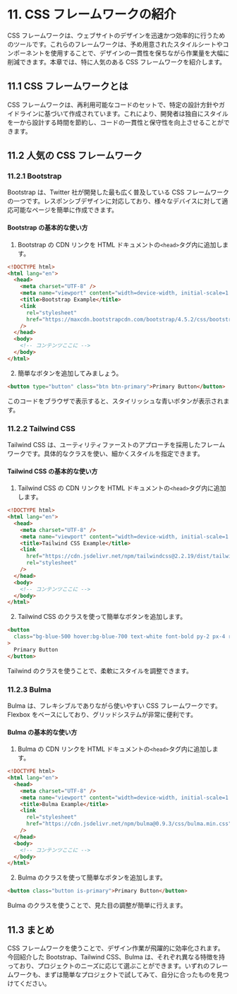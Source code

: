 # 11. CSS フレームワークの紹介

CSS フレームワークは、ウェブサイトのデザインを迅速かつ効率的に行うためのツールです。これらのフレームワークは、予め用意されたスタイルシートやコンポーネントを使用することで、デザインの一貫性を保ちながら作業量を大幅に削減できます。本章では、特に人気のある CSS フレームワークを紹介します。

## 11.1 CSS フレームワークとは

CSS フレームワークは、再利用可能なコードのセットで、特定の設計方針やガイドラインに基づいて作成されています。これにより、開発者は独自にスタイルを一から設計する時間を節約し、コードの一貫性と保守性を向上させることができます。

## 11.2 人気の CSS フレームワーク

### 11.2.1 Bootstrap

Bootstrap は、Twitter 社が開発した最も広く普及している CSS フレームワークの一つです。レスポンシブデザインに対応しており、様々なデバイスに対して適応可能なページを簡単に作成できます。

#### Bootstrap の基本的な使い方

1. Bootstrap の CDN リンクを HTML ドキュメントの`<head>`タグ内に追加します。

```html
<!DOCTYPE html>
<html lang="en">
  <head>
    <meta charset="UTF-8" />
    <meta name="viewport" content="width=device-width, initial-scale=1.0" />
    <title>Bootstrap Example</title>
    <link
      rel="stylesheet"
      href="https://maxcdn.bootstrapcdn.com/bootstrap/4.5.2/css/bootstrap.min.css"
    />
  </head>
  <body>
    <!-- コンテンツここに -->
  </body>
</html>
```

2. 簡単なボタンを追加してみましょう。

```html
<button type="button" class="btn btn-primary">Primary Button</button>
```

このコードをブラウザで表示すると、スタイリッシュな青いボタンが表示されます。

### 11.2.2 Tailwind CSS

Tailwind CSS は、ユーティリティファーストのアプローチを採用したフレームワークです。具体的なクラスを使い、細かくスタイルを指定できます。

#### Tailwind CSS の基本的な使い方

1. Tailwind CSS の CDN リンクを HTML ドキュメントの`<head>`タグ内に追加します。

```html
<!DOCTYPE html>
<html lang="en">
  <head>
    <meta charset="UTF-8" />
    <meta name="viewport" content="width=device-width, initial-scale=1.0" />
    <title>Tailwind CSS Example</title>
    <link
      href="https://cdn.jsdelivr.net/npm/tailwindcss@2.2.19/dist/tailwind.min.css"
      rel="stylesheet"
    />
  </head>
  <body>
    <!-- コンテンツここに -->
  </body>
</html>
```

2. Tailwind CSS のクラスを使って簡単なボタンを追加します。

```html
<button
  class="bg-blue-500 hover:bg-blue-700 text-white font-bold py-2 px-4 rounded"
>
  Primary Button
</button>
```

Tailwind のクラスを使うことで、柔軟にスタイルを調整できます。

### 11.2.3 Bulma

Bulma は、フレキシブルでありながら使いやすい CSS フレームワークです。Flexbox をベースにしており、グリッドシステムが非常に便利です。

#### Bulma の基本的な使い方

1. Bulma の CDN リンクを HTML ドキュメントの`<head>`タグ内に追加します。

```html
<!DOCTYPE html>
<html lang="en">
  <head>
    <meta charset="UTF-8" />
    <meta name="viewport" content="width=device-width, initial-scale=1.0" />
    <title>Bulma Example</title>
    <link
      rel="stylesheet"
      href="https://cdn.jsdelivr.net/npm/bulma@0.9.3/css/bulma.min.css"
    />
  </head>
  <body>
    <!-- コンテンツここに -->
  </body>
</html>
```

2. Bulma のクラスを使って簡単なボタンを追加します。

```html
<button class="button is-primary">Primary Button</button>
```

Bulma のクラスを使うことで、見た目の調整が簡単に行えます。

## 11.3 まとめ

CSS フレームワークを使うことで、デザイン作業が飛躍的に効率化されます。今回紹介した Bootstrap、Tailwind CSS、Bulma は、それぞれ異なる特徴を持っており、プロジェクトのニーズに応じて選ぶことができます。いずれのフレームワークも、まずは簡単なプロジェクトで試してみて、自分に合ったものを見つけてください。
